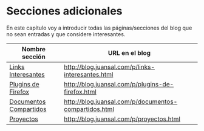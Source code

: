 # Secciones adicionales

En este capítulo voy a introducir todas las páginas/secciones del blog que no sean entradas y que considere interesantes.

| Nombre sección | URL en el blog |
| -- | -- |
| [Links Interesantes](#secciones_adicionales_01) | http://blog.juansal.com/p/links-interesantes.html |
| [Plugins de Firefox](#secciones_adicionales_02)  | http://blog.juansal.com/p/plugins-de-firefox.html |
| [Documentos Compartidos](#secciones_adicionales_03) | http://blog.juansal.com/p/documentos-compartidos.html |
|[Proyectos](#secciones_adicionales_04) | http://blog.juansal.com/p/proyectos.html |
